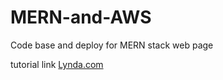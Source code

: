# MERN-and-AWS

Code base and deploy for MERN stack web page

tutorial link [Lynda.com](https://www.lynda.com/JavaScript-tutorials/React-Creating-Hosting-Full-Stack-Site/5035829-2.html)
